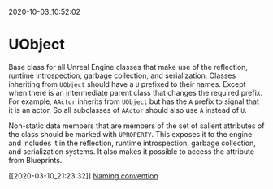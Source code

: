 2020-10-03_10:52:02

# UObject

Base class for all Unreal Engine classes that make use of the reflection, runtime introspection, garbage collection, and serialization.
Classes inheriting from `UObject` should have a `U` prefixed to their names.
Except when there is an intermediate parent class that changes the required prefix.
For example, `AActor` inherits from `UObject` but has the `A` prefix to signal that it is an actor.
So all subclasses of `AActor` should also use `A` instead of `U`.

Non-static data members that are members of the set of salient attributes of the class should be marked with `UPROPERTY`.
This exposes it to the engine and includes it in the reflection, runtime introspection, garbage collection, and serialization systems.
It also makes it possible to access the attribute from Blueprints.

[[2020-03-10_21:23:32]] [Naming convention](./Naming%20convention.md)  
